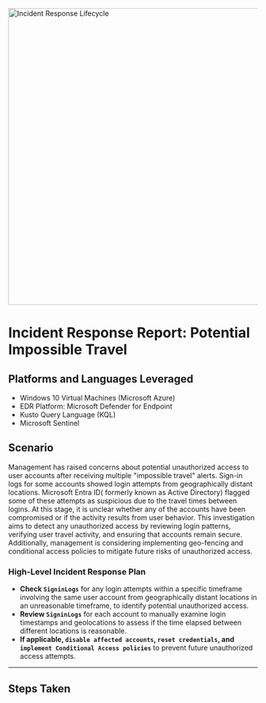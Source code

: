 <img width="600" src="https://github.com/user-attachments/assets/3139ed02-bf2c-4d30-973e-12dc1063fcba" alt="Incident Response Lifecycle"/>

# Incident Response Report: Potential Impossible Travel

## Platforms and Languages Leveraged
- Windows 10 Virtual Machines (Microsoft Azure)
- EDR Platform: Microsoft Defender for Endpoint
- Kusto Query Language (KQL)
- Microsoft Sentinel

##  Scenario

Management has raised concerns about potential unauthorized access to user accounts after receiving multiple "impossible travel" alerts. Sign-in logs for some accounts showed login attempts from geographically distant locations. Microsoft Entra ID( formerly known as Active Directory) flagged some of these attempts as suspicious due to the travel times between logins. At this stage, it is unclear whether any of the accounts have been compromised or if the activity results from user behavior. This investigation aims to detect any unauthorized access by reviewing login patterns, verifying user travel activity, and ensuring that accounts remain secure. Additionally, management is considering implementing geo-fencing and conditional access policies to mitigate future risks of unauthorized access.

### High-Level Incident Response Plan

- **Check `SigninLogs`** for any login attempts within a specific timeframe involving the same user account from geographically distant locations in an unreasonable timeframe, to identify potential unauthorized access.
- **Review `SigninLogs`** for each account to manually examine login timestamps and geolocations to assess if the time elapsed between different locations is reasonable.
- **If applicable, `disable affected accounts`, `reset credentials`, and `implement Conditional Access policies`** to prevent future unauthorized access attempts.

---

## Steps Taken

